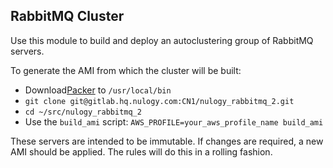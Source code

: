 ## RabbitMQ Cluster

Use this module to build and deploy an autoclustering group of RabbitMQ servers.

To generate the AMI from which the cluster will be built:
* Download[Packer](https://www.packer.io/downloads.html) to `/usr/local/bin`
* `git clone git@gitlab.hq.nulogy.com:CN1/nulogy_rabbitmq_2.git`
* `cd ~/src/nulogy_rabbitmq_2`
* Use the `build_ami` script: `AWS_PROFILE=your_aws_profile_name build_ami`

These servers are intended to be immutable. If changes are required, a new AMI should be applied. 
The rules will do this in a rolling fashion.
